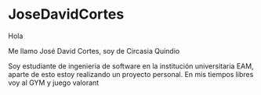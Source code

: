 # JoseDavidCortes
Hola

Me llamo José David Cortes, soy de Circasia Quindio

Soy estudiante de ingenieria de software en la institución universitaria EAM, aparte de esto estoy realizando un proyecto personal.
En mis tiempos libres voy al GYM y juego valorant

